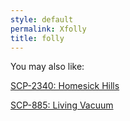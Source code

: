 ```yaml
---
style: default
permalink: Xfolly
title: folly
---
```

You may also like:

[SCP-2340: Homesick Hills](http://scp-wiki.net/scp-2340)

[SCP-885: Living Vacuum](http://scp-wiki.net/scp-885)
